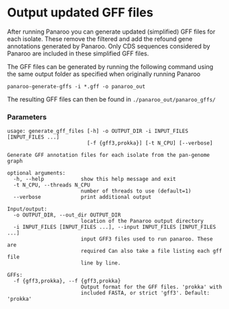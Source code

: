 # Output updated GFF files

After running Panaroo you can generate updated (simplified) GFF files for each isolate. These remove the filtered and add the refound gene annotations generated by Panaroo.
Only CDS sequences considered by Panaroo are included in these simplified GFF files.

The GFF files can be generated by running the following command using the same output folder as specified when originally running Panaroo

```
panaroo-generate-gffs -i *.gff -o panaroo_out
```

The resulting GFF files can then be found in `./panaroo_out/panaroo_gffs/`

### Parameters

```
usage: generate_gff_files [-h] -o OUTPUT_DIR -i INPUT_FILES [INPUT_FILES ...]
                          [-f {gff3,prokka}] [-t N_CPU] [--verbose]

Generate GFF annotation files for each isolate from the pan-genome graph

optional arguments:
  -h, --help            show this help message and exit
  -t N_CPU, --threads N_CPU
                        number of threads to use (default=1)
  --verbose             print additional output

Input/output:
  -o OUTPUT_DIR, --out_dir OUTPUT_DIR
                        location of the Panaroo output directory
  -i INPUT_FILES [INPUT_FILES ...], --input INPUT_FILES [INPUT_FILES ...]
                        input GFF3 files used to run panaroo. These are
                        required Can also take a file listing each gff file
                        line by line.

GFFs:
  -f {gff3,prokka}, --f {gff3,prokka}
                        Output format for the GFF files. 'prokka' with
                        included FASTA, or strict 'gff3'. Default: 'prokka'
```
